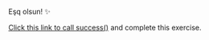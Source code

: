 Eşq olsun! ✨

<a href='#' onclick="window.postMessage('success', '*')">Click this link to call success()</a> and complete this exercise.

